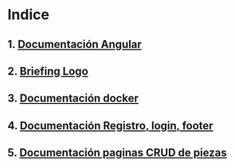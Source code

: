 # Indice

## 1. [Documentación Angular](docs/info/angular.md)

## 2. [Briefing Logo](docs/info/logo.md)

## 3. [Documentación docker](docs/info/docker.md)


## 4. [Documentación Registro, login, footer ](./docs/info/Registro%2CLogin%2Cfooter.md)

## 5. [Documentación paginas CRUD de piezas](./docs/info/subir-pieza%2Cbuscar-piezas%2Cmis-piezas.md)




